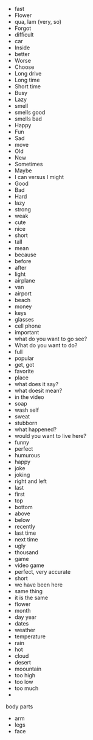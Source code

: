 - fast
- Flower
- qua, lam (very, so)
- Forgot
- difficult
- car
- Inside
- better
- Worse
- Choose
- Long drive
- Long time
- Short time
- Busy
- Lazy
- smell
- smells good
- smells bad
- Happy
- Fun
- Sad
- move
- Old
- New
- Sometimes
- Maybe
- I can versus I might
- Good
- Bad
- Hard
- lazy
- strong
- weak
- cute
- nice
- short
- tall
- mean
- because
- before
- after
- light
- airplane
- van
- airport
- beach
- money
- keys
- glasses
- cell phone
- important
- what do you want to go see?
- What do you want to do?
- full
- popular
- get, got
- favorite 
- place
- what does it say?
- what doesit mean?
- in the video
- soap
- wash self
- sweat
- stubborn
- what happened?
- would you want to live here?
- funny
- perfect
- humurous
- happy
- joke
- joking
- right and left
- last
- first
- top
- bottom
- above
- below
- recently
- last time
- next time
- ugly
- thousand
- game
- video game
- perfect, very accurate
- short
- we have been here
- same thing
- it is the same
- flower
- month
- day year
- dates
- weather
- temperature
- rain
- hot
- cloud
- desert
- moountain
- too high
- too low
- too much
- 


body parts
- arm
- legs
- face